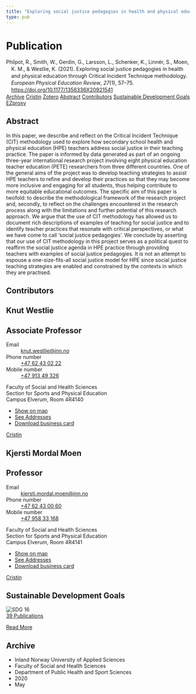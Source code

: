 ```yaml
---
title: "Exploring social justice pedagogies in health and physical education through Critical Incident Technique methodology"
type: pub
---
```

<h1>Publication</h1>
<article id="csl-bib-container-35PAXFCC" class="csl-bib-container">
  <div class="csl-bib-body" style="line-height: 1.35; padding-left: 1em; text-indent:-1em;">
  <div class="csl-entry">Philpot, R., Smith, W., Gerdin, G., Larsson, L., Schenker, K., Linn&#xE9;r, S., Moen, K. M., &amp; Westlie, K. (2021). Exploring social justice pedagogies in health and physical education through Critical Incident Technique methodology. <i>European Physical Education Review</i>, <i>27</i>(1), 57&#x2013;75. <a href="https://doi.org/10.1177/1356336X20921541">https://doi.org/10.1177/1356336X20921541</a></div>
</div>
  <div class="csl-bib-buttons">
    <a href="#taxonomy-article-35PAXFCC" class="csl-bib-button">Archive</a>
    <a href="https://app.cristin.no/results/show.jsf?id=1810432" alt="Cristin URL" class="csl-bib-button">Cristin</a>
    <a href="http://zotero.org/groups/5022929/items/35PAXFCC" alt="Zotero URL" class="csl-bib-button">Zotero</a>
    <a href="#abstract-article-35PAXFCC" class="csl-bib-button">Abstract</a>
    <a href="#contributors-article-35PAXFCC" class="csl-bib-button">Contributors</a>
    <a href="#sdg-article-35PAXFCC" class="csl-bib-button">Sustainable Development Goals</a>
    <a href="http://ezproxy.inn.no/login?url=https://doi.org/10.1177/1356336X20921541" class="csl-bib-button">EZproxy</a>
  </div>
  <div id="csl-bib-meta-container-35PAXFCC"></div>
</article>
<div id="csl-bib-meta-35PAXFCC" class="csl-bib-meta">
  <article id="abstract-article-35PAXFCC" class="abstract-article">
    <h1>Abstract</h1>
    In this paper, we describe and reflect on the Critical Incident Technique (CIT) methodology used to explore how secondary school health and physical education (HPE) teachers address social justice in their teaching practice. The paper is informed by data generated as part of an ongoing three-year international research project involving eight physical education teacher education (PETE) researchers from three different countries. One of the general aims of the project was to develop teaching strategies to assist HPE teachers to refine and develop their practices so that they may become more inclusive and engaging for all students, thus helping contribute to more equitable educational outcomes. The specific aim of this paper is twofold: to describe the methodological framework of the research project and, secondly, to reflect on the challenges encountered in the research process along with the limitations and further potential of this research approach. We argue that the use of CIT methodology has allowed us to document rich descriptions of examples of teaching for social justice and to identify teacher practices that resonate with critical perspectives, or what we have come to call ‘social justice pedagogies’. We conclude by asserting that our use of CIT methodology in this project serves as a political quest to reaffirm the social justice agenda in HPE practice through providing teachers with examples of social justice pedagogies. It is not an attempt to espouse a one-size-fits-all social justice model for HPE since social justice teaching strategies are enabled and constrained by the contexts in which they are practised.
  </article>
  <article id="contributors-article-35PAXFCC" class="contributors-article">
    <h1>Contributors</h1>
    <div class="personas">
<div class="vrtx-hinn-person-card">
<div class="photo">
<i class="lar la-user-circle missing-person"></i>
</div>
<div class="info">
<hgroup><h1>Knut Westlie</h1>
<h2>Associate Professor</h2>
</hgroup><dl>
<dt>Email</dt>
<dd>
<a href="mailto:knut.westlie@inn.no">knut.westlie@inn.no</a>
</dd>
<dt>Phone number</dt>
<dd><a href="tel:+4762430222">
+47 62 43 02 22
</a></dd>
<dt>Mobile number</dt>
<dd><a href="tel:+4791349326">
+47 913 49 326
</a></dd>
</dl>
<p>
Faculty of Social and Health Sciences<br>
Section for Sports and Physical Education<br>
Campus Elverum,
Room 4R4140
</p>
<ul class="vrtx-hinn-links">
<li><a href="https://www.google.com/maps?q=60.88156,11.53723">Show on map</a></li>
<li><a href="https://www.inn.no/english/find-an-employee/knut-westlie.html#vrtx-hinn-addresses">See Addresses</a></li>
<li><a href="https://www.inn.no/english/find-an-employee/knut-westlie.html?vrtx=vcf">Download business card</a></li>
</ul>
</div>
</div>
<a href="https://app.cristin.no/persons/show.jsf?id=620342" alt="Cristin URL" class="personas-cristin">Cristin</a>
</div> <div class="personas">
<div class="vrtx-hinn-person-card">
<div class="photo">
<i class="lar la-user-circle missing-person"></i>
</div>
<div class="info">
<hgroup><h1>Kjersti Mordal Moen</h1>
<h2>Professor</h2>
</hgroup><dl>
<dt>Email</dt>
<dd>
<a href="mailto:kjersti.mordal.moen@inn.no">kjersti.mordal.moen@inn.no</a>
</dd>
<dt>Phone number</dt>
<dd><a href="tel:+4762430060">
+47 62 43 00 60
</a></dd>
<dt>Mobile number</dt>
<dd><a href="tel:+4795833168">
+47 958 33 168
</a></dd>
</dl>
<p>
Faculty of Social and Health Sciences<br>
Section for Sports and Physical Education<br>
Campus Elverum,
Room 4R4141
</p>
<ul class="vrtx-hinn-links">
<li><a href="https://www.google.com/maps?q=60.88156,11.53723">Show on map</a></li>
<li><a href="https://www.inn.no/english/find-an-employee/kjersti-mordal-moen.html#vrtx-hinn-addresses">See Addresses</a></li>
<li><a href="https://www.inn.no/english/find-an-employee/kjersti-mordal-moen.html?vrtx=vcf">Download business card</a></li>
</ul>
</div>
</div>
<a href="https://app.cristin.no/persons/show.jsf?id=53554" alt="Cristin URL" class="personas-cristin">Cristin</a>
</div>
  </article>
  <article id="sdg-article-35PAXFCC" class="sdg-article">
    <h1>Sustainable Development Goals</h1>
    <div class="sdg-container"><div id="sdg16" class="sdg">
<img src="{{< params subfolder >}}images/sdg/sdg16_en.png" class="image" alt="SDG 16">
<div class="sdg-overlay">
<a href="{{< params subfolder >}}en/archive/?sdg=16#archive" class="sdg-publication-count"><span>39</span> Publications</a>
<p><a href="https://sdgs.un.org/goals/goal16" class="sdg-read-more">Read More</a></p>
</div>
</div></div>
  </article>
  <article id="taxonomy-article-35PAXFCC" class="taxonomy-article">
    <h1>Archive</h1>
    <ul>
      <li>Inland Norway University of Applied Sciences</li>
      <li>Faculty of Social and Health Sciences</li>
      <li>Department of Public Health and Sport Sciences</li>
      <li>2020</li>
      <li>May</li>
    </ul>
  </article>
</div>
